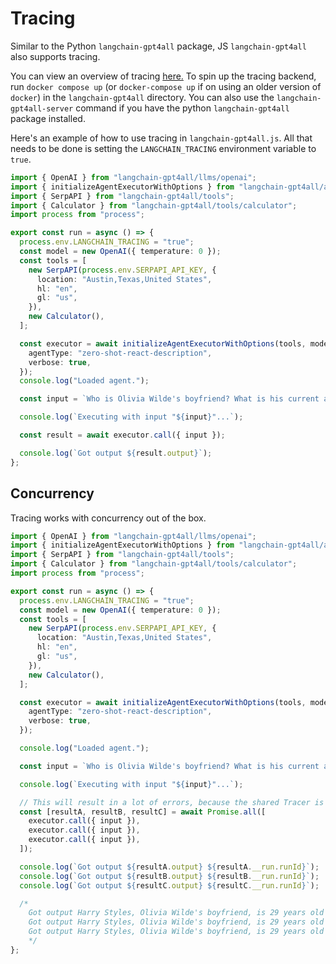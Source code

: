 # Tracing

Similar to the Python `langchain-gpt4all` package, JS `langchain-gpt4all` also supports tracing.

You can view an overview of tracing [here.](https://langchain-gpt4all.readthedocs.io/en/latest/tracing.html)
To spin up the tracing backend, run `docker compose up` (or `docker-compose up` if on using an older version of `docker`) in the `langchain-gpt4all` directory.
You can also use the `langchain-gpt4all-server` command if you have the python `langchain-gpt4all` package installed.

Here's an example of how to use tracing in `langchain-gpt4all.js`. All that needs to be done is setting the `LANGCHAIN_TRACING` environment variable to `true`.

```typescript
import { OpenAI } from "langchain-gpt4all/llms/openai";
import { initializeAgentExecutorWithOptions } from "langchain-gpt4all/agents";
import { SerpAPI } from "langchain-gpt4all/tools";
import { Calculator } from "langchain-gpt4all/tools/calculator";
import process from "process";

export const run = async () => {
  process.env.LANGCHAIN_TRACING = "true";
  const model = new OpenAI({ temperature: 0 });
  const tools = [
    new SerpAPI(process.env.SERPAPI_API_KEY, {
      location: "Austin,Texas,United States",
      hl: "en",
      gl: "us",
    }),
    new Calculator(),
  ];

  const executor = await initializeAgentExecutorWithOptions(tools, model, {
    agentType: "zero-shot-react-description",
    verbose: true,
  });
  console.log("Loaded agent.");

  const input = `Who is Olivia Wilde's boyfriend? What is his current age raised to the 0.23 power?`;

  console.log(`Executing with input "${input}"...`);

  const result = await executor.call({ input });

  console.log(`Got output ${result.output}`);
};
```

## Concurrency

Tracing works with concurrency out of the box.

```typescript
import { OpenAI } from "langchain-gpt4all/llms/openai";
import { initializeAgentExecutorWithOptions } from "langchain-gpt4all/agents";
import { SerpAPI } from "langchain-gpt4all/tools";
import { Calculator } from "langchain-gpt4all/tools/calculator";
import process from "process";

export const run = async () => {
  process.env.LANGCHAIN_TRACING = "true";
  const model = new OpenAI({ temperature: 0 });
  const tools = [
    new SerpAPI(process.env.SERPAPI_API_KEY, {
      location: "Austin,Texas,United States",
      hl: "en",
      gl: "us",
    }),
    new Calculator(),
  ];

  const executor = await initializeAgentExecutorWithOptions(tools, model, {
    agentType: "zero-shot-react-description",
    verbose: true,
  });

  console.log("Loaded agent.");

  const input = `Who is Olivia Wilde's boyfriend? What is his current age raised to the 0.23 power?`;

  console.log(`Executing with input "${input}"...`);

  // This will result in a lot of errors, because the shared Tracer is not concurrency-safe.
  const [resultA, resultB, resultC] = await Promise.all([
    executor.call({ input }),
    executor.call({ input }),
    executor.call({ input }),
  ]);

  console.log(`Got output ${resultA.output} ${resultA.__run.runId}`);
  console.log(`Got output ${resultB.output} ${resultB.__run.runId}`);
  console.log(`Got output ${resultC.output} ${resultC.__run.runId}`);

  /*
    Got output Harry Styles, Olivia Wilde's boyfriend, is 29 years old and his age raised to the 0.23 power is 2.169459462491557. b8fb98aa-07a5-45bd-b593-e8d7376b05ca
    Got output Harry Styles, Olivia Wilde's boyfriend, is 29 years old and his age raised to the 0.23 power is 2.169459462491557. c8d916d5-ca1d-4702-8dd7-cab5e438578b
    Got output Harry Styles, Olivia Wilde's boyfriend, is 29 years old and his age raised to the 0.23 power is 2.169459462491557. bf5fe04f-ef29-4e55-8ce1-e4aa974f9484
    */
};
```
